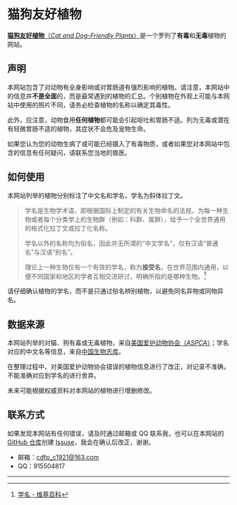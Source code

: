 # 猫狗友好植物

[**猫狗友好植物**（*Cat and Dog-Friendly Plants*）](https://cdfp.c1921.space/)是一个罗列了**有毒**和**无毒**植物的网站。

## 声明

本网站包含了对动物有全身影响或对胃肠道有强烈影响的植物。请注意，本网站中的信息并**不是全面**的，而是最常遇到的植物的汇总。个别植物在外观上可能与本网站中使用的照片不同，请务必检查植物的名称以确定其毒性。

此外，应注意，动物食用**任何植物**都可能会引起呕吐和胃肠不适。列为无毒或潜在有轻微胃肠不适的植物，其症状不会危及宠物生命。

如果您认为您的动物生病了或可能已经摄入了有毒物质，或者如果您对本网站中包含的信息有任何疑问，请联系您当地的兽医。

## 如何使用

本网站列举的植物分别标注了中文名和学名，学名为斜体拉丁文。

> 学名是生物学术语，即根据国际上制定的有关生物命名的法规，为每一种生物或者每个分类学上的生物群（例如：科群、属群），给予一个全世界通用的格式化拉丁文或拉丁化名称。
>
> 学名以外的名称均为俗名，因此并无所谓的“中文学名”，仅有汉语“普通名”与汉语“别名”。
>
> 理论上一种生物仅有一个有效的学名，称为**接受名**，在世界范围内通用，以便不同国家和地区的学者互相交流研讨，明确所指的是哪种生物。[^1]

请仔细确认植物的学名，而不是只通过俗名辨别植物，以避免同名异物或同物异名。

## 数据来源

本网站列举的对猫、狗有毒或无毒植物，来自[美国爱护动物协会（*ASPCA*）](https://www.aspca.org/)；学名对应的中文名等信息，来自[中国生物志库](https://species.sciencereading.cn/biology/v/biologicalIndex/122.html)。

在整理过程中，对美国爱护动物协会错误的植物信息进行了改正，对记录不准确，不能准确对应到学名的进行舍弃。

未来可能根据权威资料对本网站的植物进行增删修改。

## 联系方式

如果发现本网站有任何错误，请及时通过邮箱或 QQ 联系我，也可以在本网站的 [GitHub 仓库](https://github.com/WanZiCat/WanZiCat.github.io)创建 [Issuse](https://github.com/WanZiCat/WanZiCat.github.io/issues)，我会在确认后改正，谢谢。

- 邮箱：cdfp_c1921@163.com
- QQ：915504817

---

[^1]:[学名 - 维基百科](https://zh.wikipedia.org/wiki/%E5%AD%B8%E5%90%8D)
